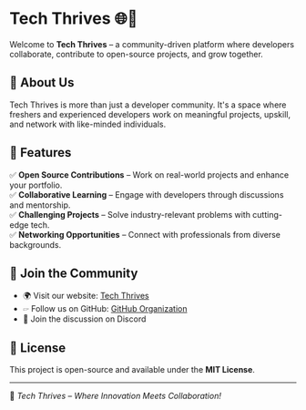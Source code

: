 # Tech Thrives 🌐🚀

Welcome to **Tech Thrives** – a community-driven platform where developers collaborate, contribute to open-source projects, and grow together.

## 🚀 About Us

Tech Thrives is more than just a developer community. It's a space where freshers and experienced developers work on meaningful projects, upskill, and network with like-minded individuals.

## 🌟 Features

✅ **Open Source Contributions** – Work on real-world projects and enhance your portfolio.  
✅ **Collaborative Learning** – Engage with developers through discussions and mentorship.  
✅ **Challenging Projects** – Solve industry-relevant problems with cutting-edge tech.  
✅ **Networking Opportunities** – Connect with professionals from diverse backgrounds.

## 🤝 Join the Community

- 🌍 Visit our website: [Tech Thrives](https://techthrives.in/)
- 🖙 Follow us on GitHub: [GitHub Organization](https://github.com/TechThrives)
- 💬 Join the discussion on Discord

## 🐜 License

This project is open-source and available under the **MIT License**.

---

🚀 _Tech Thrives – Where Innovation Meets Collaboration!_

